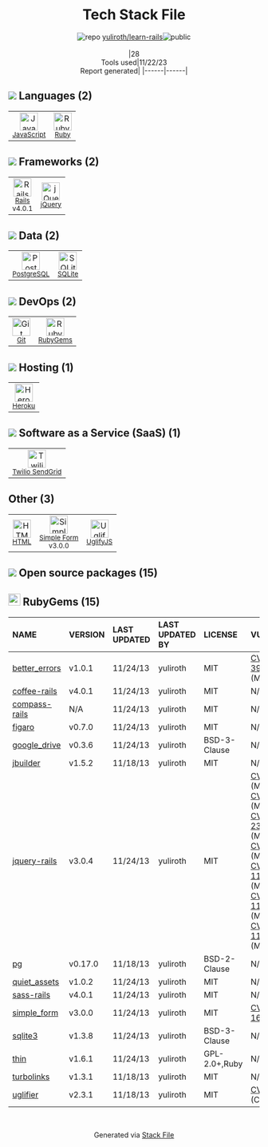 <!--
--- Readme.md Snippet without images Start ---
## Tech Stack
yuliroth/learn-rails is built on the following main stack:
- [Twilio SendGrid](http://sendgrid.com) – Transactional Email
- [Heroku](https://www.heroku.com) – Platform as a Service
- [Ruby](https://www.ruby-lang.org) – Languages
- [Rails](http://rubyonrails.org/) – Frameworks (Full Stack)
- [jQuery](http://jquery.com/) – Javascript UI Libraries
- [PostgreSQL](http://www.postgresql.org/) – Databases
- [SQLite](http://www.sqlite.org/) – Databases
- [JavaScript](https://developer.mozilla.org/en-US/docs/Web/JavaScript) – Languages
- [UglifyJS](http://lisperator.net/uglifyjs/) – Javascript Utilities & Libraries
- [Simple Form](https://github.com/plataformatec/simple_form) – Web Forms

Full tech stack [here](/techstack.md)
--- Readme.md Snippet without images End ---

--- Readme.md Snippet with images Start ---
## Tech Stack
yuliroth/learn-rails is built on the following main stack:
- <img width='25' height='25' src='https://img.stackshare.io/service/43/kQ_6nwmP.jpg' alt='Twilio SendGrid'/> [Twilio SendGrid](http://sendgrid.com) – Transactional Email
- <img width='25' height='25' src='https://img.stackshare.io/service/133/3wgIDj3j.png' alt='Heroku'/> [Heroku](https://www.heroku.com) – Platform as a Service
- <img width='25' height='25' src='https://img.stackshare.io/service/989/ruby.png' alt='Ruby'/> [Ruby](https://www.ruby-lang.org) – Languages
- <img width='25' height='25' src='https://img.stackshare.io/service/990/x57_Lorv.png' alt='Rails'/> [Rails](http://rubyonrails.org/) – Frameworks (Full Stack)
- <img width='25' height='25' src='https://img.stackshare.io/service/1021/lxEKmMnB_400x400.jpg' alt='jQuery'/> [jQuery](http://jquery.com/) – Javascript UI Libraries
- <img width='25' height='25' src='https://img.stackshare.io/service/1028/ASOhU5xJ.png' alt='PostgreSQL'/> [PostgreSQL](http://www.postgresql.org/) – Databases
- <img width='25' height='25' src='https://img.stackshare.io/service/1071/sqlite.jpg' alt='SQLite'/> [SQLite](http://www.sqlite.org/) – Databases
- <img width='25' height='25' src='https://img.stackshare.io/service/1209/javascript.jpeg' alt='JavaScript'/> [JavaScript](https://developer.mozilla.org/en-US/docs/Web/JavaScript) – Languages
- <img width='25' height='25' src='https://img.stackshare.io/service/2203/default_9058af6f02375a99f634f537d727e32df92ac262.png' alt='UglifyJS'/> [UglifyJS](http://lisperator.net/uglifyjs/) – Javascript Utilities & Libraries
- <img width='25' height='25' src='https://img.stackshare.io/service/4124/simple1.png' alt='Simple Form'/> [Simple Form](https://github.com/plataformatec/simple_form) – Web Forms

Full tech stack [here](/techstack.md)
--- Readme.md Snippet with images End ---
-->
<div align="center">

# Tech Stack File
![](https://img.stackshare.io/repo.svg "repo") [yuliroth/learn-rails](https://github.com/yuliroth/learn-rails)![](https://img.stackshare.io/public_badge.svg "public")
<br/><br/>
|28<br/>Tools used|11/22/23 <br/>Report generated|
|------|------|
</div>

## <img src='https://img.stackshare.io/languages.svg'/> Languages (2)
<table><tr>
  <td align='center'>
  <img width='36' height='36' src='https://img.stackshare.io/service/1209/javascript.jpeg' alt='JavaScript'>
  <br>
  <sub><a href="https://developer.mozilla.org/en-US/docs/Web/JavaScript">JavaScript</a></sub>
  <br>
  <sub></sub>
</td>

<td align='center'>
  <img width='36' height='36' src='https://img.stackshare.io/service/989/ruby.png' alt='Ruby'>
  <br>
  <sub><a href="https://www.ruby-lang.org">Ruby</a></sub>
  <br>
  <sub></sub>
</td>

</tr>
</table>

## <img src='https://img.stackshare.io/frameworks.svg'/> Frameworks (2)
<table><tr>
  <td align='center'>
  <img width='36' height='36' src='https://img.stackshare.io/service/990/x57_Lorv.png' alt='Rails'>
  <br>
  <sub><a href="http://rubyonrails.org/">Rails</a></sub>
  <br>
  <sub>v4.0.1</sub>
</td>

<td align='center'>
  <img width='36' height='36' src='https://img.stackshare.io/service/1021/lxEKmMnB_400x400.jpg' alt='jQuery'>
  <br>
  <sub><a href="http://jquery.com/">jQuery</a></sub>
  <br>
  <sub></sub>
</td>

</tr>
</table>

## <img src='https://img.stackshare.io/databases.svg'/> Data (2)
<table><tr>
  <td align='center'>
  <img width='36' height='36' src='https://img.stackshare.io/service/1028/ASOhU5xJ.png' alt='PostgreSQL'>
  <br>
  <sub><a href="http://www.postgresql.org/">PostgreSQL</a></sub>
  <br>
  <sub></sub>
</td>

<td align='center'>
  <img width='36' height='36' src='https://img.stackshare.io/service/1071/sqlite.jpg' alt='SQLite'>
  <br>
  <sub><a href="http://www.sqlite.org/">SQLite</a></sub>
  <br>
  <sub></sub>
</td>

</tr>
</table>

## <img src='https://img.stackshare.io/devops.svg'/> DevOps (2)
<table><tr>
  <td align='center'>
  <img width='36' height='36' src='https://img.stackshare.io/service/1046/git.png' alt='Git'>
  <br>
  <sub><a href="http://git-scm.com/">Git</a></sub>
  <br>
  <sub></sub>
</td>

<td align='center'>
  <img width='36' height='36' src='https://img.stackshare.io/service/12795/5jL6-BA5_400x400.jpeg' alt='RubyGems'>
  <br>
  <sub><a href="https://rubygems.org/">RubyGems</a></sub>
  <br>
  <sub></sub>
</td>

</tr>
</table>

## <img src='https://img.stackshare.io/hosting.svg'/> Hosting (1)
<table><tr>
  <td align='center'>
  <img width='36' height='36' src='https://img.stackshare.io/service/133/3wgIDj3j.png' alt='Heroku'>
  <br>
  <sub><a href="https://www.heroku.com">Heroku</a></sub>
  <br>
  <sub></sub>
</td>

</tr>
</table>

## <img src='https://img.stackshare.io/saas.svg'/> Software as a Service (SaaS) (1)
<table><tr>
  <td align='center'>
  <img width='36' height='36' src='https://img.stackshare.io/service/43/kQ_6nwmP.jpg' alt='Twilio SendGrid'>
  <br>
  <sub><a href="http://sendgrid.com">Twilio SendGrid</a></sub>
  <br>
  <sub></sub>
</td>

</tr>
</table>

## Other (3)
<table><tr>
  <td align='center'>
  <img width='36' height='36' src='https://img.stackshare.io/service/2270/no-img-open-source.png' alt='HTML'>
  <br>
  <sub><a href="http://">HTML</a></sub>
  <br>
  <sub></sub>
</td>

<td align='center'>
  <img width='36' height='36' src='https://img.stackshare.io/service/4124/simple1.png' alt='Simple Form'>
  <br>
  <sub><a href="https://github.com/plataformatec/simple_form">Simple Form</a></sub>
  <br>
  <sub>v3.0.0</sub>
</td>

<td align='center'>
  <img width='36' height='36' src='https://img.stackshare.io/service/2203/default_9058af6f02375a99f634f537d727e32df92ac262.png' alt='UglifyJS'>
  <br>
  <sub><a href="http://lisperator.net/uglifyjs/">UglifyJS</a></sub>
  <br>
  <sub></sub>
</td>

</tr>
</table>


## <img src='https://img.stackshare.io/group.svg' /> Open source packages (15)</h2>

## <img width='24' height='24' src='https://img.stackshare.io/service/12795/5jL6-BA5_400x400.jpeg'/> RubyGems (15)

|NAME|VERSION|LAST UPDATED|LAST UPDATED BY|LICENSE|VULNERABILITIES|
|:------|:------|:------|:------|:------|:------|
|[better_errors](https://rubygems.org/better_errors)|v1.0.1|11/24/13|yuliroth |MIT|[CVE-2021-39197](https://github.com/advisories/GHSA-w3j4-76qw-wwjm) (Moderate)|
|[coffee-rails](https://rubygems.org/coffee-rails)|v4.0.1|11/24/13|yuliroth |MIT|N/A|
|[compass-rails](https://rubygems.org/compass-rails)|N/A|11/24/13|yuliroth |MIT|N/A|
|[figaro](https://rubygems.org/figaro)|v0.7.0|11/24/13|yuliroth |MIT|N/A|
|[google_drive](https://rubygems.org/google_drive)|v0.3.6|11/24/13|yuliroth |BSD-3-Clause|N/A|
|[jbuilder](https://rubygems.org/jbuilder)|v1.5.2|11/18/13|yuliroth |MIT|N/A|
|[jquery-rails](https://rubygems.org/jquery-rails)|v3.0.4|11/24/13|yuliroth |MIT|[CVE-2019-5428](https://github.com/advisories/GHSA-wv67-q8rr-grjp) (Moderate)<br/>[CVE-2015-1840](https://github.com/advisories/GHSA-4whc-pp4x-9pf3) (Moderate)<br/>[CVE-2020-23064](https://github.com/advisories/GHSA-257q-pv89-v3xv) (Moderate)<br/>[CVE-2015-9251](https://github.com/advisories/GHSA-rmxg-73gg-4p98) (Moderate)<br/>[CVE-2019-11358](https://github.com/advisories/GHSA-6c3j-c64m-qhgq) (Moderate)<br/>[CVE-2020-11022](https://github.com/advisories/GHSA-gxr4-xjj5-5px2) (Moderate)<br/>[CVE-2020-11023](https://github.com/advisories/GHSA-jpcq-cgw6-v4j6) (Moderate)|
|[pg](https://rubygems.org/pg)|v0.17.0|11/18/13|yuliroth |BSD-2-Clause|N/A|
|[quiet_assets](https://rubygems.org/quiet_assets)|v1.0.2|11/24/13|yuliroth |MIT|N/A|
|[sass-rails](https://rubygems.org/sass-rails)|v4.0.1|11/24/13|yuliroth |MIT|N/A|
|[simple_form](https://rubygems.org/simple_form)|v3.0.0|11/24/13|yuliroth |MIT|[CVE-2019-16676](https://github.com/advisories/GHSA-r74q-gxcg-73hx) (Critical)|
|[sqlite3](https://rubygems.org/sqlite3)|v1.3.8|11/24/13|yuliroth |BSD-3-Clause|N/A|
|[thin](https://rubygems.org/thin)|v1.6.1|11/24/13|yuliroth |GPL-2.0+,Ruby|N/A|
|[turbolinks](https://rubygems.org/turbolinks)|v1.3.1|11/18/13|yuliroth |MIT|N/A|
|[uglifier](https://rubygems.org/uglifier)|v2.3.1|11/18/13|yuliroth |MIT|[CVE-2015-8857](https://github.com/advisories/GHSA-34r7-q49f-h37c) (Critical)|

<br/>
<div align='center'>

Generated via [Stack File](https://github.com/marketplace/stack-file)
